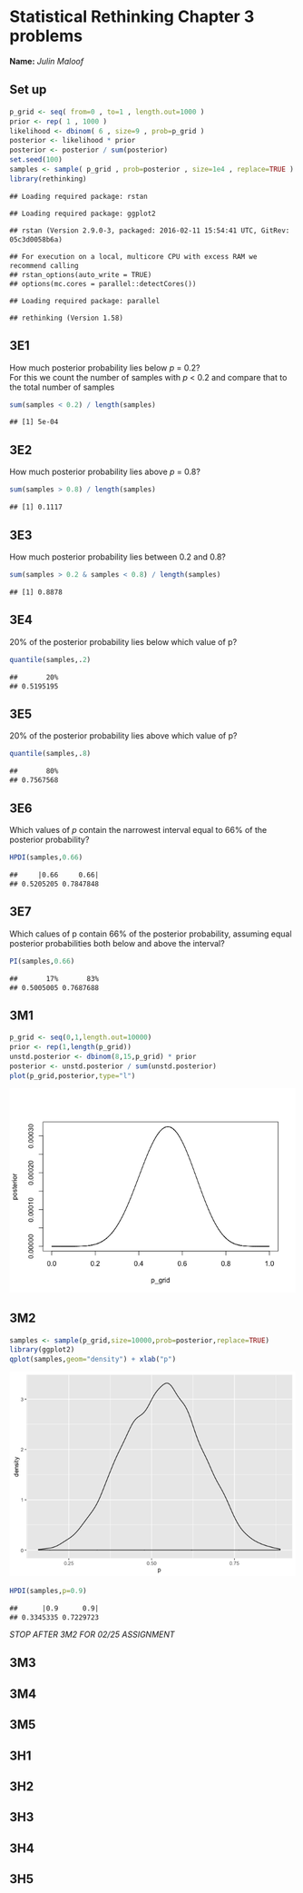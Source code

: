 # Statistical Rethinking Chapter 3 problems

__Name:__ _Julin Maloof_

## Set up


```r
p_grid <- seq( from=0 , to=1 , length.out=1000 )
prior <- rep( 1 , 1000 )
likelihood <- dbinom( 6 , size=9 , prob=p_grid )
posterior <- likelihood * prior
posterior <- posterior / sum(posterior)
set.seed(100)
samples <- sample( p_grid , prob=posterior , size=1e4 , replace=TRUE )
library(rethinking)
```

```
## Loading required package: rstan
```

```
## Loading required package: ggplot2
```

```
## rstan (Version 2.9.0-3, packaged: 2016-02-11 15:54:41 UTC, GitRev: 05c3d0058b6a)
```

```
## For execution on a local, multicore CPU with excess RAM we recommend calling
## rstan_options(auto_write = TRUE)
## options(mc.cores = parallel::detectCores())
```

```
## Loading required package: parallel
```

```
## rethinking (Version 1.58)
```

## 3E1
How much posterior probability lies below _p_ = 0.2?  
For this we count the number of samples with _p_ < 0.2 and compare that to the total number of samples

```r
sum(samples < 0.2) / length(samples)
```

```
## [1] 5e-04
```

## 3E2
How much posterior probability lies above _p_ = 0.8?

```r
sum(samples > 0.8) / length(samples)
```

```
## [1] 0.1117
```

## 3E3
How much posterior probability lies between 0.2 and 0.8?

```r
sum(samples > 0.2 & samples < 0.8) / length(samples)
```

```
## [1] 0.8878
```

## 3E4
20% of the posterior probability lies below which value of p?

```r
quantile(samples,.2)
```

```
##       20% 
## 0.5195195
```

## 3E5
20% of the posterior probability lies above which value of p?

```r
quantile(samples,.8)
```

```
##       80% 
## 0.7567568
```

## 3E6
Which values of _p_ contain the narrowest interval equal to 66% of the posterior probability?

```r
HPDI(samples,0.66)
```

```
##     |0.66     0.66| 
## 0.5205205 0.7847848
```

## 3E7
Which calues of p contain 66% of the posterior probability, assuming equal posterior probabilities both below and above the interval?

```r
PI(samples,0.66)
```

```
##       17%       83% 
## 0.5005005 0.7687688
```

## 3M1


```r
p_grid <- seq(0,1,length.out=10000)
prior <- rep(1,length(p_grid))
unstd.posterior <- dbinom(8,15,p_grid) * prior
posterior <- unstd.posterior / sum(unstd.posterior)
plot(p_grid,posterior,type="l")
```

![](Chapter-03-assignment_files/figure-html/unnamed-chunk-8-1.png)

## 3M2


```r
samples <- sample(p_grid,size=10000,prob=posterior,replace=TRUE)
library(ggplot2)
qplot(samples,geom="density") + xlab("p")
```

![](Chapter-03-assignment_files/figure-html/unnamed-chunk-9-1.png)

```r
HPDI(samples,p=0.9)
```

```
##      |0.9      0.9| 
## 0.3345335 0.7229723
```


_STOP AFTER 3M2 FOR 02/25 ASSIGNMENT_

## 3M3

## 3M4

## 3M5

## 3H1

## 3H2

## 3H3

## 3H4

## 3H5
